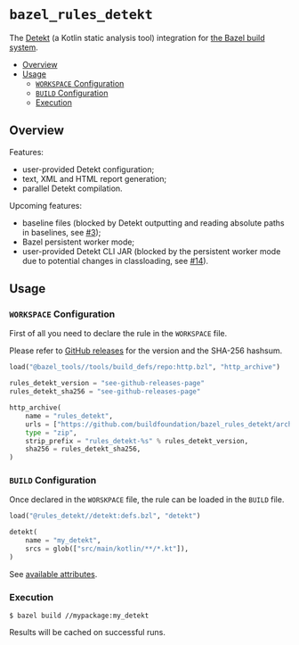 # `bazel_rules_detekt`

The [Detekt](https://github.com/arturbosch/detekt) (a Kotlin static analysis tool) integration
for [the Bazel build system](https://bazel.build).

- [Overview](#overview)
- [Usage](#usage)
    - [`WORKSPACE` Configuration](#workspace-configuration)
    - [`BUILD` Configuration](#build-configuration)
    - [Execution](#execution)

## Overview

Features:

- user-provided Detekt configuration;
- text, XML and HTML report generation;
- parallel Detekt compilation.

Upcoming features:

- baseline files (blocked by Detekt outputting and reading absolute paths in baselines, see [#3](https://github.com/buildfoundation/bazel_rules_detekt/issues/3));
- Bazel persistent worker mode;
- user-provided Detekt CLI JAR (blocked by the persistent worker mode due to potential changes in classloading, see [#14](https://github.com/buildfoundation/bazel_rules_detekt/issues/14)).

## Usage

### `WORKSPACE` Configuration

First of all you need to declare the rule in the `WORKSPACE` file.

Please refer to [GitHub releases](https://github.com/buildfoundation/bazel_rules_detekt/releases) for the version and the SHA-256 hashsum.

```python
load("@bazel_tools//tools/build_defs/repo:http.bzl", "http_archive")

rules_detekt_version = "see-github-releases-page"
rules_detekt_sha256 = "see-github-releases-page"

http_archive(
    name = "rules_detekt",
    urls = ["https://github.com/buildfoundation/bazel_rules_detekt/archive/%s.zip" % rules_detekt_version],
    type = "zip",
    strip_prefix = "rules_detekt-%s" % rules_detekt_version,
    sha256 = rules_detekt_sha256,
)
```

### `BUILD` Configuration

Once declared in the `WORSKPACE` file, the rule can be loaded in the `BUILD` file.

```python
load("@rules_detekt//detekt:defs.bzl", "detekt")

detekt(
    name = "my_detekt",
    srcs = glob(["src/main/kotlin/**/*.kt"]),
)
```

See [available attributes](docs/rule.md).

### Execution

```
$ bazel build //mypackage:my_detekt
```

Results will be cached on successful runs.
